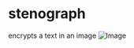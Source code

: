 # stenograph
encrypts a text in an image
![Image](https://github.com/user-attachments/assets/dbc96485-14b4-444d-a121-647cf2f2e802)

